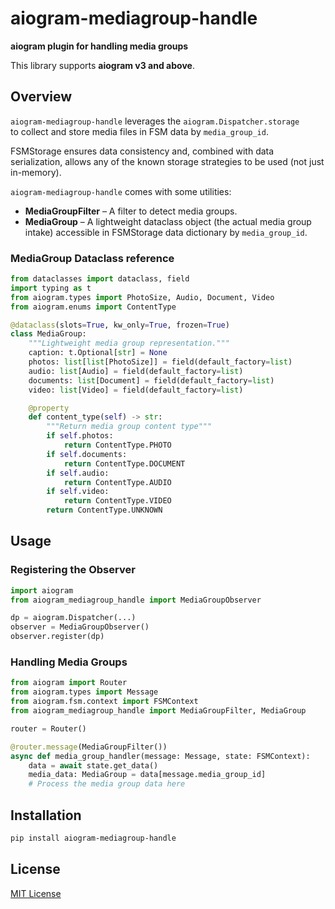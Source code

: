 # aiogram-mediagroup-handle

**aiogram plugin for handling media groups**

This library supports **aiogram v3 and above**.

## Overview

`aiogram-mediagroup-handle` leverages the `aiogram.Dispatcher.storage`  
to collect and store media files in FSM data by `media_group_id`.

FSMStorage ensures data consistency and, combined with data serialization, allows any of 
the known storage strategies to be used (not just in-memory).

`aiogram-mediagroup-handle` comes with some utilities:
- **MediaGroupFilter** – A filter to detect media groups.
- **MediaGroup** – A lightweight dataclass object (the actual media group intake) accessible in 
FSMStorage data dictionary by `media_group_id`.

### MediaGroup Dataclass reference
```python
from dataclasses import dataclass, field
import typing as t
from aiogram.types import PhotoSize, Audio, Document, Video
from aiogram.enums import ContentType

@dataclass(slots=True, kw_only=True, frozen=True)
class MediaGroup:
    """Lightweight media group representation."""
    caption: t.Optional[str] = None
    photos: list[list[PhotoSize]] = field(default_factory=list)
    audio: list[Audio] = field(default_factory=list)
    documents: list[Document] = field(default_factory=list)
    video: list[Video] = field(default_factory=list)

    @property
    def content_type(self) -> str:
        """Return media group content type"""
        if self.photos:
            return ContentType.PHOTO
        if self.documents:
            return ContentType.DOCUMENT
        if self.audio:
            return ContentType.AUDIO
        if self.video:
            return ContentType.VIDEO
        return ContentType.UNKNOWN
```

## Usage

### Registering the Observer
```python
import aiogram
from aiogram_mediagroup_handle import MediaGroupObserver

dp = aiogram.Dispatcher(...)
observer = MediaGroupObserver()
observer.register(dp)
```

### Handling Media Groups
```python
from aiogram import Router
from aiogram.types import Message
from aiogram.fsm.context import FSMContext
from aiogram_mediagroup_handle import MediaGroupFilter, MediaGroup

router = Router()

@router.message(MediaGroupFilter())
async def media_group_handler(message: Message, state: FSMContext):
    data = await state.get_data()
    media_data: MediaGroup = data[message.media_group_id]
    # Process the media group data here
```

## Installation
```sh
pip install aiogram-mediagroup-handle
```

## License
[MIT License](LICENSE)

